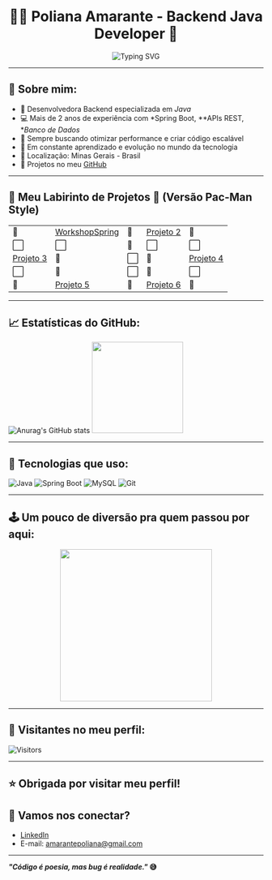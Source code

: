 <h1 align="center">👩‍💻 Poliana Amarante - Backend Java Developer 🍃</h1>

<p align="center">
  <img src="https://readme-typing-svg.herokuapp.com?font=Fira+Code&size=22&pause=1000&color=00FF00&center=true&vCenter=true&width=450&lines=Backend+Java+Developer;Amante+de+c%C3%B3digo+limpo;Performance+%26+Escalabilidade;Em+busca+de+novos+desafios" alt="Typing SVG" />
</p>

---

## 🌱 Sobre mim:

- 🚀 Desenvolvedora Backend especializada em *Java*
- 💻 Mais de 2 anos de experiência com *Spring Boot, **APIs REST, **Banco de Dados*
- 🔎 Sempre buscando otimizar performance e criar código escalável
- 🎯 Em constante aprendizado e evolução no mundo da tecnologia
- 📍 Localização: Minas Gerais - Brasil
- 🧰 Projetos no meu [GitHub](https://github.com/POLLY1515)

---

## 👾 Meu Labirinto de Projetos 🍒 (Versão Pac-Man Style)

<div align="center">

<table>
  <tr>
    <td>🍒</td>
    <td><a href="https://github.com/POLLY1515/workshop-springboot3-jpa">WorkshopSpring</a></td>
    <td>🌱</td>
    <td><a href="https://github.com/POLLY1515/NomeDoProjeto2">Projeto 2</a></td>
    <td>🧱</td>
  </tr>
  <tr>
    <td>⬜</td>
    <td>⬜</td>
    <td>👾</td>
    <td>⬜</td>
    <td>⬜</td>
  </tr>
  <tr>
    <td><a href="https://github.com/POLLY1515/NomeDoProjeto3">Projeto 3</a></td>
    <td>🍒</td>
    <td>⬜</td>
    <td>🍒</td>
    <td><a href="https://github.com/POLLY1515/NomeDoProjeto4">Projeto 4</a></td>
  </tr>
  <tr>
    <td>⬜</td>
    <td>👻</td>
    <td>⬜</td>
    <td>👻</td>
    <td>⬜</td>
  </tr>
  <tr>
    <td>🧱</td>
    <td><a href="https://github.com/POLLY1515/NomeDoProjeto5">Projeto 5</a></td>
    <td>🌱</td>
    <td><a href="https://github.com/POLLY1515/NomeDoProjeto6">Projeto 6</a></td>
    <td>🍒</td>
  </tr>
</table>

</div>

---

## 📈 Estatísticas do GitHub:

<p align="center">

   ![Anurag's GitHub stats](https://github-readme-stats.vercel.app/api?username=POLLY1515&show_icons=true&theme=radical&include-all-commits=true) 
  <img height="180em" src="https://github-readme-stats.vercel.app/api/top-langs/?username=POLLY1515&layout=compact&langs_count=7&theme=tokyonight"/>
</p>

---

## 🚀 Tecnologias que uso:

![Java](https://img.shields.io/badge/Java-ED8B00?style=for-the-badge&logo=java&logoColor=white)
![Spring Boot](https://img.shields.io/badge/Spring_Boot-6DB33F?style=for-the-badge&logo=spring-boot&logoColor=white)
![MySQL](https://img.shields.io/badge/MySQL-00758F?style=for-the-badge&logo=mysql&logoColor=white)
![Git](https://img.shields.io/badge/Git-F05032?style=for-the-badge&logo=git&logoColor=white)

---

## 🕹️ Um pouco de diversão pra quem passou por aqui:

<p align="center">
  <img src="https://media.giphy.com/media/26AHONQ79FdWZhAI0/giphy.gif" width="300px"/>
</p>

---

## 🚀 Visitantes no meu perfil:

![Visitors](https://komarev.com/ghpvc/?username=POLLY1515&color=blue)

---


## ⭐ Obrigada por visitar meu perfil!  
## 🤝 Vamos nos conectar?

- [LinkedIn](https://www.linkedin.com/in/poliana-amarante/)
- E-mail: amarantepoliana@gmail.com

---

**_"Código é poesia, mas bug é realidade."_ 😅**











  
